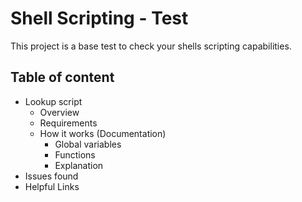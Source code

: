 # Shell Scripting - Test

This project is a base test to check your shells scripting capabilities.

## Table of content

-  Lookup script
    - Overview
    - Requirements
    - How it works (Documentation)
        - Global variables
        - Functions
        - Explanation
- Issues found
- Helpful Links
